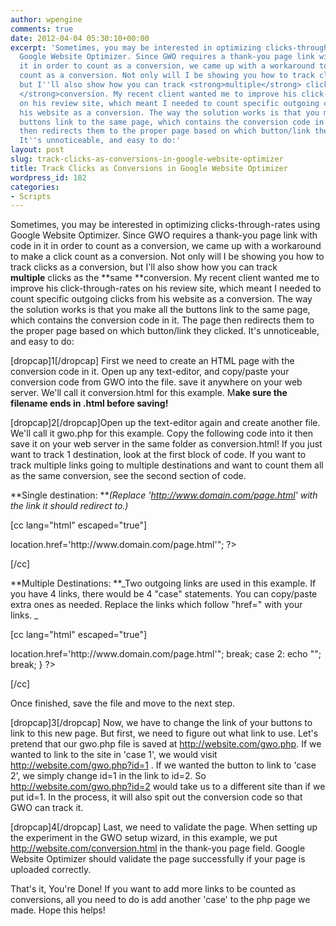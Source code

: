 ```yaml
---
author: wpengine
comments: true
date: 2012-04-04 05:30:10+00:00
excerpt: 'Sometimes, you may be interested in optimizing clicks-through-rates using
  Google Website Optimizer. Since GWO requires a thank-you page link with code in
  it in order to count as a conversion, we came up with a workaround to make a click
  count as a conversion. Not only will I be showing you how to track clicks as a conversion,
  but I''ll also show how you can track <strong>multiple</strong> clicks as the <strong>same
  </strong>conversion. My recent client wanted me to improve his click-through-rates
  on his review site, which meant I needed to count specific outgoing clicks from
  his website as a conversion. The way the solution works is that you make all the
  buttons link to the same page, which contains the conversion code in it. The page
  then redirects them to the proper page based on which button/link they clicked.
  It''s unnoticeable, and easy to do:'
layout: post
slug: track-clicks-as-conversions-in-google-website-optimizer
title: Track Clicks as Conversions in Google Website Optimizer
wordpress_id: 182
categories:
- Scripts
---
```


Sometimes, you may be interested in optimizing clicks-through-rates using Google Website Optimizer. Since GWO requires a thank-you page link with code in it in order to count as a conversion, we came up with a workaround to make a click count as a conversion. Not only will I be showing you how to track clicks as a conversion, but I'll also show how you can track **multiple** clicks as the **same **conversion. My recent client wanted me to improve his click-through-rates on his review site, which meant I needed to count specific outgoing clicks from his website as a conversion. The way the solution works is that you make all the buttons link to the same page, which contains the conversion code in it. The page then redirects them to the proper page based on which button/link they clicked. It's unnoticeable, and easy to do:

[dropcap]1[/dropcap] First we need to create an HTML page with the conversion code in it. Open up any text-editor, and copy/paste your conversion code from GWO into the file. save it anywhere on your web server. We'll call it conversion.html for this example. M**ake sure the filename ends in .html before saving!**

[dropcap]2[/dropcap]Open up the text-editor again and create another file. We'll call it gwo.php for this example. Copy the following code into it then save it on your web server in the same folder as conversion.html! If you just want to track 1 destination, look at the first block of code. If you want to track multiple links going to multiple destinations and want to count them all as the same conversion, see the second section of code.

**Single destination: **_(Replace 'http://www.domain.com/page.html' with the link it should redirect to.)_

[cc lang="html" escaped="true"]

<?php
include('conversion.html');
echo "<script>location.href='http://www.domain.com/page.html'</script>";

?>

[/cc]

**Multiple Destinations: **_Two outgoing links are used in this example. If you have 4 links, there would be 4 "case" statements. You can copy/paste extra ones as needed. Replace the links which follow "href=" with your links. _

[cc lang="html" escaped="true"]

<?php
include('conversion.html');
switch ($_GET['id']) {

case 1:
echo "<script>location.href='http://www.domain.com/page.html'</script>";
break;

case 2:
echo "<script>location.href='http://www.domain.com/page.html'</script>";
break;

}

?>

[/cc]

Once finished, save the file and move to the next step.

[dropcap]3[/dropcap] Now, we have to change the link of your buttons to link to this new page. But first, we need to figure out what link to use. Let's pretend that our gwo.php file is saved at http://website.com/gwo.php. If we wanted to link to the site in 'case 1', we would visit http://website.com/gwo.php?id=1 . If we wanted the button to link to 'case 2', we simply change id=1 in the link to id=2. So http://website.com/gwo.php?id=2 would take us to a different site than if we put id=1. In the process, it will also spit out the conversion code so that GWO can track it.

[dropcap]4[/dropcap] Last, we need to validate the page. When setting up the experiment in the GWO setup wizard, in this example, we put http://website.com/conversion.html in the thank-you page field. Google Website Optimizer should validate the page successfully if your page is uploaded correctly.

That's it, You're Done! If you want to add more links to be counted as conversions, all you need to do is add another 'case' to the php page we made. Hope this helps!
